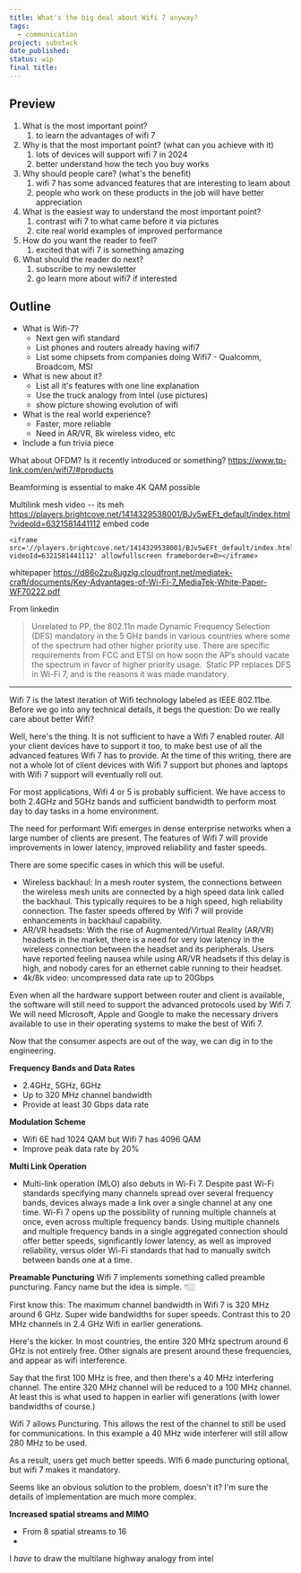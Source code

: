 ```yaml
---
title: What's the big deal about Wifi 7 anyway?
tags:
  - communication
project: substack
date_published: 
status: wip
final title:
---
```

## Preview

1. ﻿﻿﻿What is the most important point?
	1. to learn the advantages of wifi 7
2. ﻿﻿﻿Why is that the most important point? (what can you achieve with it)
	1. lots of devices will support wifi 7 in 2024
	2. better understand how the tech you buy works
3. ﻿﻿﻿Why should people care? (what's the benefit)
	1. wifi 7 has some advanced features that are interesting to learn about
	2. people who work on these products in the job will have better appreciation
4. ﻿﻿﻿What is the easiest way to understand the most important point?
	1. contrast wifi 7 to what came before it via pictures
	2. cite real world examples of improved performance
5. ﻿﻿﻿How do you want the reader to feel?
	1. excited that wifi 7 is something amazing
6. ﻿﻿﻿What should the reader do next?
	1. subscribe to my newsletter
	2. go learn more about wifi7 if interested

## Outline

- What is Wifi-7?
	- Next gen wifi standard
	- List phones and routers already having wifi7
	- List some chipsets from companies doing Wifi7 - Qualcomm, Broadcom, MSI
- What is new about it?
	- List all it's features with one line explanation
	- Use the truck analogy from Intel (use pictures)
	- show picture showing evolution of wifi
- What is the real world experience?
	- Faster, more reliable
	- Need in AR/VR, 8k wireless video, etc
- Include a fun trivia piece

What about OFDM? Is it recently introduced or something?
https://www.tp-link.com/en/wifi7/#products

Beamforming is essential to make 4K QAM possible

Multilink mesh video -- its meh
https://players.brightcove.net/1414329538001/BJv5wEFt_default/index.html?videoId=6321581441112
embed code
```
<iframe src='//players.brightcove.net/1414329538001/BJv5wEFt_default/index.html?videoId=6321581441112' allowfullscreen frameborder=0></iframe>
```


whitepaper https://d86o2zu8ugzlg.cloudfront.net/mediatek-craft/documents/Key-Advantages-of-Wi-Fi-7_MediaTek-White-Paper-WF70222.pdf

From linkedin
> Unrelated to PP, the 802.11n made Dynamic Frequency Selection (DFS) mandatory in the 5 GHz bands in various countries where some of the spectrum had other higher priority use. There are specific requirements from FCC and ETSI on how soon the AP’s should vacate the spectrum in favor of higher priority usage.  Static PP replaces DFS in Wi-Fi 7, and is the reasons it was made mandatory.

----------------

Wifi 7 is the latest iteration of Wifi technology labeled as IEEE 802.11be. Before we go into any technical details, it begs the question: Do we really care about better Wifi?

Well, here's the thing. It is not sufficient to have a Wifi 7 enabled router. All your client devices have to support it too, to make best use of all the advanced features Wifi 7 has to provide. At the time of this writing, there are not a whole lot of client devices with Wifi 7 support but phones and laptops with Wifi 7 support will eventually roll out.

For most applications, Wifi 4 or 5 is probably sufficient. We have access to both 2.4GHz and 5GHz bands and sufficient bandwidth to perform most day to day tasks in a home environment. 

The need for performant Wifi emerges in dense enterprise networks when a large number of clients are present. The features of Wifi 7 will provide improvements in lower latency, improved reliability and faster speeds.

There are some specific cases in which this will be useful.

- Wireless backhaul: In a mesh router system, the connections between the wireless mesh units are connected by a high speed data link called the backhaul. This typically requires to be a high speed, high reliability connection. The faster speeds offered by Wifi 7 will provide enhancements in backhaul capability.
- AR/VR headsets: With the rise of Augmented/Virtual Reality (AR/VR) headsets in the market, there is a need for very low latency in the wireless connection between the headset and its peripherals. Users have reported feeling nausea while using AR/VR headsets if this delay is high, and nobody cares for an ethernet cable running to their headset.
- 4k/8k video: uncompressed data rate up to 20Gbps

Even when all the hardware support between router and client is available, the software will still need to support the advanced protocols used by Wifi 7. We will need Microsoft, Apple and Google to make the necessary drivers available to use in their operating systems to make the best of Wifi 7.

Now that the consumer aspects are out of the way, we can dig in to the engineering.

**Frequency Bands and Data Rates**
- 2.4GHz, 5GHz, 6GHz
- Up to 320 MHz channel bandwidth
- Provide at least 30 Gbps data rate

**Modulation Scheme**
- Wifi 6E had 1024 QAM but Wifi 7 has 4096 QAM
- Improve peak data rate by 20%

**Multi Link Operation**
- Multi-link operation (MLO) also debuts in Wi-Fi 7. Despite past Wi-Fi standards specifying many channels spread over several frequency bands, devices always made a link over a single channel at any one time. Wi-Fi 7 opens up the possibility of running multiple channels at once, even across multiple frequency bands. Using multiple channels and multiple frequency bands in a single aggregated connection should offer better speeds, significantly lower latency, as well as improved reliability, versus older Wi-Fi standards that had to manually switch between bands one at a time.

**Preamable Puncturing**
Wifi 7 implements something called preamble puncturing. Fancy name but the idea is simple. 👇🏼

First know this: The maximum channel bandwidth in Wifi 7 is 320 MHz around 6 GHz. Super wide bandwidths for super speeds. Contrast this to 20 MHz channels in 2.4 GHz Wifi in earlier generations.

Here's the kicker. In most countries, the entire 320 MHz spectrum around 6 GHz is not entirely free. Other signals are present around these frequencies, and appear as wifi interference.

Say that the first 100 MHz is free, and then there's a 40 MHz interfering channel. The entire 320 MHz channel will be reduced to a 100 MHz channel. At least this is what used to happen in earlier wifi generations (with lower bandwidths of course.)

Wifi 7 allows Puncturing. This allows the rest of the channel to still be used for communications. In this example a 40 MHz wide interferer will still allow 280 MHz to be used.

As a result, users get much better speeds. WIfi 6 made puncturing optional, but wifi 7 makes it mandatory.

Seems like an obvious solution to the problem, doesn't it? I'm sure the details of implementation are much more complex.

**Increased spatial streams and MIMO**
- From 8 spatial streams to 16
- 

I _have_ to draw the multilane highway analogy from intel




